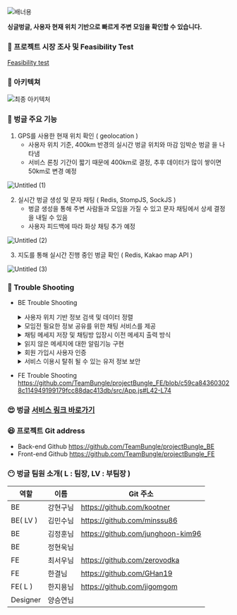 
![배너용](https://user-images.githubusercontent.com/107230384/182052615-f4743530-6596-4b4f-9b5e-6100f021eebb.jpg)


**싱글벙글, 사용자 현재 위치 기반으로 빠르게 주변 모임을 확인할 수 있습니다.**

### 🤔 프로젝트 시장 조사 및 Feasibility Test

[Feasibility test](https://www.notion.so/Feasibility-test-b8f7d2dccd354a0db0577e245a12f4a4) 

### 🙂 아키텍쳐

![최종 아키텍처](https://user-images.githubusercontent.com/107230384/182052947-7c29f084-224a-492b-9a71-0c0f09c65a9e.jpg)



### 🤩 벙글 주요 기능

1. GPS를 사용한 현재 위치 확인 ( geolocation )
    - 사용자 위치 기준, 400km 반경의 실시간 벙글 위치와 마감 임박순 벙글 을 나타냄
    - 서비스 론칭 기간이 짧기 때문에 400km로 결정, 추후 데이터가 많이 쌓이면 50km로 변경 예정
    
![Untitled (1)](https://user-images.githubusercontent.com/107230384/182052513-562cce1e-09d0-4496-aceb-e17440cf3b22.png)
    

2. 실시간 벙글 생성 및 문자 채팅 ( Redis, StompJS, SockJS )
    - 벙글 생성을 통해 주변 사람들과 모임을 가질 수 있고 문자 채팅에서 상세 결정을 내릴 수 있음
    - 사용자 피드백에 따라 화상 채팅 추가 예정

![Untitled (2)](https://user-images.githubusercontent.com/107230384/182052538-9e3d28f1-0f7f-4604-a944-35c920fa2aca.png)


3. 지도를 통해 실시간 진행 중인 벙글 확인 ( Redis, Kakao map API )

![Untitled (3)](https://user-images.githubusercontent.com/107230384/182052556-d5fb2af0-7617-403a-9e39-a3becd215dd3.png)


### 🧐 Trouble Shooting

- BE Trouble Shooting
    <details>
        <summary>사용자 위치 기반 정보 검색 및 데이터 정렬</summary>
        <ul>
            <li>문제 인지
                <div>로그인 하지 않는 사용자가 URL을 직접 입력해서 다른 페이지로 접근할 수 있는 상황이 발생</div>
            </li>
            <li>선택지
                <div>1. JPA Data 사용<br> 2. Native Query 사용</div> 
            </li>
            <li>핵심 기술을 선택한 이유 및 근거
                <div>
                    [2번 선택]<br>- Kakao Geocoding을 통해 DB에 저장된 위도, 경도 정보를 조회시 Native Query를 사용하여 Query 조회 성능 향상
                </div> 
            </li>
        </ul>
        <div markedown="1">
            https://github.com/TeamBungle/projectBungle_FE/blob/00460f7436e216b8d65729aae642864c7185c9ab/src/App.js#L42-L74
        </div>
    </details>
    
    <details>
        <summary>모임전 필요한 정보 공유를 위한 채팅 서비스를 제공</summary>
        <ul>
            <li>문제 인지
                <div>로그인 하지 않는 사용자가 URL을 직접 입력해서 다른 페이지로 접근할 수 있는 상황이 발생</div>
            </li>
            <li>선택지
                <div>1. 실시간 채팅 라이브러리( ex> PeerJS )<br>2. Stomp, SockJS, Redis pub/sub</div> 
            </li>
            <li>핵심 기술을 선택한 이유 및 근거
                <div>
                    [2번 선택]<br>- Websocket에 대한 전반적인 이해도가 부족한 상태에서, 라이브러리를 통해 구현하려고 하다보니 개발이 잘 진행 되지 않음<br>- 채팅 서버가 여러개로 나뉠경우, Spring 에서 제공하는 내장 broker로는 서로 다른 서버에 요청을 보낸 사용자끼리 채팅이 불가 하여 Reids pub/sub 방식을 사용
                </div> 
            </li>
        </ul>
        <div markedown="1">
            https://github.com/TeamBungle/projectBungle_FE/blob/00460f7436e216b8d65729aae642864c7185c9ab/src/App.js#L42-L74
        </div>
    </details>
    
    <details>
        <summary>채팅 메세지 저장 및 채팅방 입장시 이전 메세지 출력 방식</summary>
        <ul>
            <li>문제 인지
                <div>로그인 하지 않는 사용자가 URL을 직접 입력해서 다른 페이지로 접근할 수 있는 상황이 발생</div>
            </li>
            <li>선택지
                <div>1. Mysql 사용<br>2. Redis Cache사용</div> 
            </li>
            <li>핵심 기술을 선택한 이유 및 근거
                <div>
                    [1, 2번 선택]<br>- 매번 채팅방에 입장 할 때마다 DB에서 조회해오는 방식을 사용하면 성능이 떨어질 것으로 예상하여, 메세지를 저장할때는 Reids와 DB에 같이 저장하고, 메세지를 조회해올경우에는 Redis Cache를 사용하여 메세지를 불러오며, Reids에 저장되어있는 데이터가 손실 되었을 경우, DB에서 조회하도록 로직을 구성.
                </div> 
            </li>
        </ul>
        <div markedown="1">
            https://github.com/TeamBungle/projectBungle_FE/blob/00460f7436e216b8d65729aae642864c7185c9ab/src/App.js#L42-L74
        </div>
    </details>
    
    <details>
        <summary>읽지 않은 메세지에 대한 알림기능 구현</summary>
        <ul>
            <li>문제 인지
                <div>로그인 하지 않는 사용자가 URL을 직접 입력해서 다른 페이지로 접근할 수 있는 상황이 발생</div>
            </li>
            <li>선택지
                <div>1. Websocket을 사용하여 실시간 알림<br>2. SSE를 사용하여 실시간 알림<br>3. http를 사용하여 알림</div> 
            </li>
            <li>핵심 기술을 선택한 이유 및 근거
                <div>
                    [3번 선택]<br>- 프로젝트 마무리 시간을 고려하여, 시간이 충분히 여유롭지 않아 제일 익숙한 방식인 http를 이용하여 알림을 구현하기로 함<br>- front에서 5초마다 알림을 조회하는 요청을 보내고 그에대한 응답으로 사용자가 채팅방에서 나간 시간을 저장하여, 그시간 이후로 그방에서 보내진 메세지들을 return시켜줌.
                </div> 
            </li>
        </ul>
        <div markedown="1">
            https://github.com/TeamBungle/projectBungle_FE/blob/00460f7436e216b8d65729aae642864c7185c9ab/src/App.js#L42-L74
        </div>
    </details>
    
    <details>
        <summary>회원 가입시 사용자 인증</summary>
        <ul>
            <li>문제 인지
                <div>로그인 하지 않는 사용자가 URL을 직접 입력해서 다른 페이지로 접근할 수 있는 상황이 발생</div>
            </li>
            <li>선택지
                <div>1. Email 인증<br>2. OAuth 사용<br>3. only Id/Password</div> 
            </li>
            <li>핵심 기술을 선택한 이유 및 근거
                <div>
                    [1, 2번 선택]<br>- 일반 회원 가입의 경우 가입에 사용한 email로 인증 토큰을 전달후 유저가 해당 토큰을 다시 서버로 전달 하면 서비스를 사용할 수 있도록 권한 변경<br>- Oauth를 통해 유저들에게 친숙한 3개의 대형회사에 접근 권한 인증을 위임하여 신규 서비스의 단점인 신뢰성을 보강생
                </div> 
            </li>
        </ul>
        <div markedown="1">
            https://github.com/TeamBungle/projectBungle_FE/blob/00460f7436e216b8d65729aae642864c7185c9ab/src/App.js#L42-L74
        </div>
    </details>
     
    <details>
        <summary>서비스 이용시 탈취 될 수 있는 유저 정보 보안</summary>
        <ul>
            <li>문제 인지
                <div>로그인 하지 않는 사용자가 URL을 직접 입력해서 다른 페이지로 접근할 수 있는 상황이 발생</div>
            </li>
            <li>선택지
                <div>1. Access Token 만 사용<br>2. Access , Refresh Token 함께 사용</div> 
            </li>
            <li>핵심 기술을 선택한 이유 및 근거
                <div>
                    [2 번 선택]<br>- Client에서 Server로 요청시 사용자 인증을 위해 전달하는 Access Token<br>이 중간에 탈취 되면, 탈취 한사람이 원래의 유저의 권한을 획득하여 서비스를 악용할 우려가 있어 이를 방지 하기 위해 Access Token의 만료 시간 짧게 두어 탈취 되었을 경우 악용가능한 시간을 줄였으며, 만료된 토큰을 갱신 하여 새로 발급하기 위해 Refresh Token을 함께 사용
                </div> 
            </li>
        </ul>
        <div markedown="1">
            https://github.com/TeamBungle/projectBungle_FE/blob/00460f7436e216b8d65729aae642864c7185c9ab/src/App.js#L42-L74
        </div>
    </details>
        
- FE Trouble Shooting
    https://github.com/TeamBungle/projectBungle_FE/blob/c59ca843603028c114949199179fcc88dac413db/src/App.js#L42-L74

### 😍 벙글 [서비스 링크 바로가기](https://bungle.life)

### 😆 프로젝트 Git address

- Back-end Github    https://github.com/TeamBungle/projectBungle_BE
- Front-end Github   https://github.com/TeamBungle/projectBungle_FE

### 😶 벙글 팀원 소개( L : 팀장, LV : 부팀장 )

| 역할 | 이름 | Git 주소 |
| --- | --- | --- |
| BE | 강현구님 | https://github.com/kootner |
| BE( LV ) | 김민수님 | https://github.com/minssu86 |
| BE | 김정훈님 | https://github.com/junghoon-kim96 |
| BE | 정현욱님 |  |
| FE | 최서우님 | https://github.com/zerovodka |
| FE | 한결님 | https://github.com/GHan19 |
| FE( L ) | 한지용님 | https://github.com/jigomgom |
| Designer | 양승연님 |  |
